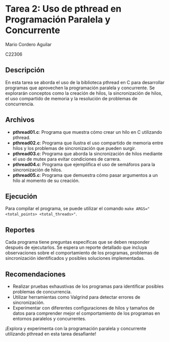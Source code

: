 # Tarea 2: Uso de pthread en Programación Paralela y Concurrente

Mario Cordero Aguilar

C22306

## Descripción
En esta tarea se aborda el uso de la biblioteca pthread en C para desarrollar programas que aprovechen la programación paralela y concurrente. Se explorarán conceptos como la creación de hilos, la sincronización de hilos, el uso compartido de memoria y la resolución de problemas de concurrencia.

## Archivos
- **pthread01.c**: Programa que muestra cómo crear un hilo en C utilizando pthread.
- **pthread02.c**: Programa que ilustra el uso compartido de memoria entre hilos y los problemas de sincronización que pueden surgir.
- **pthread03.c**: Programa que aborda la sincronización de hilos mediante el uso de mutex para evitar condiciones de carrera.
- **pthread04.c**: Programa que ejemplifica el uso de semáforos para la sincronización de hilos.
- **pthread05.c**: Programa que demuestra cómo pasar argumentos a un hilo al momento de su creación.

## Ejecución
Para compilar el programa, se puede utilizar el comando `make ARGS="<total_points> <total_threads>"`.

## Reportes
Cada programa tiene preguntas específicas que se deben responder después de ejecutarlos. Se espera un reporte detallado que incluya observaciones sobre el comportamiento de los programas, problemas de sincronización identificados y posibles soluciones implementadas.

## Recomendaciones
- Realizar pruebas exhaustivas de los programas para identificar posibles problemas de concurrencia.
- Utilizar herramientas como Valgrind para detectar errores de sincronización.
- Experimentar con diferentes configuraciones de hilos y tamaños de datos para comprender mejor el comportamiento de los programas en entornos paralelos y concurrentes.

¡Explora y experimenta con la programación paralela y concurrente utilizando pthread en esta tarea desafiante!
